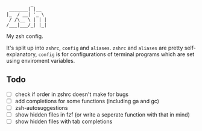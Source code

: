 ```figlet
         _
 _______| |__
|_  / __| '_ \
 / /\__ \ | | |
/___|___/_| |_|
```

My zsh config.

It's split up into `zshrc`, `config` and `aliases`. `zshrc` and `aliases` are pretty self-explanatory, `config` is for configurations of terminal programs which are set using enviroment variables.

## Todo

- [ ] check if order in zshrc doesn't make for bugs
- [ ] add completions for some functions (including ga and gc)
- [ ] zsh-autosuggestions
- [ ] show hidden files in fzf (or write a seperate function with that in mind)
- [ ] show hidden files with tab completions
